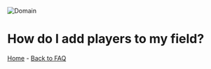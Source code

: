 ![Domain](https://torpkev.github.io/domain_docs/images/domain_alt_small.png)

# How do I add players to my field?

[Home](https://torpkev.github.io/domain_docs) - [Back to FAQ](https://torpkev.github.io/domain_docs/faq)

